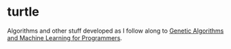 # turtle

Algorithms and other stuff developed as I follow along to [Genetic Algorithms and Machine Learning for Programmers](https://learning.oreilly.com/library/view/genetic-algorithms-and/9781680506570/).
